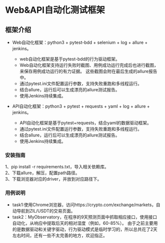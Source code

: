 # Web&API自动化测试框架

## 框架介绍
- Web自动化框架：python3 + pytest-bdd + selenium + log + allure + jenkins。 
  - web自动化框架是基于pytest-bdd的行为驱动框架。
  - Web自动化框架支持运行失败时截图、用例成功运行完成后也进行截图，来保存用例成功运行的有力证据。
    这些截图会附在最后生成的allure报告中。
  - 通过pytest.ini文件配置运行参数，支持失败重跑和多线程运行。
  - 结合allure，运行后可以生成漂亮的allure测试报告。
  - 使用Jenkins持续集成。
    
- API自动化框架：python3 + pytest + requests + yaml + log + allure + jenkins。  
  - API自动化框架是基于pytest+requests，结合yaml的数据驱动框架。
  - 通过pytest.ini文件配置运行参数，支持失败重跑和多线程运行。
  - 结合allure，运行后可以生成漂亮的allure测试报告。
  - 使用Jenkins持续集成。

### 安装指南
1、pip install -r requirements.txt，导入相关依赖库。  
2、下载allure，解压，配置path路径。  
3、下载浏览器对应的driver，并放到对应路径下。  

### 用例说明
- task1:使用Chrome浏览器，访问https://crypto.com/exchange/markets，自动导航到ZIL/USDT的交易页面。
- task2：MyObservatory，在程序的9天预测页面中抓取相应接口，使用接口自动化，从响应中提取后天的相对湿度（例如，60-85%）。
由于之前主要用的是数据驱动和关键字驱动，行为驱动模式是临时学习的，所以总共花了2天左右时间，还有一些不太完善的地方，欢迎指正。



